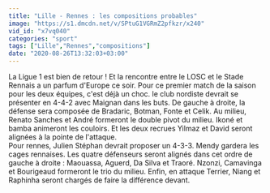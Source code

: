 ```yaml
---
title: "Lille - Rennes : les compositions probables"
image: "https://s1.dmcdn.net/v/SPtuG1VGRmZ2pfkzr/x240"
vid_id: "x7vq040"
categories: "sport"
tags: ["Lille","Rennes","compositions"]
date: "2020-08-26T13:32:03+03:00"
---
```

La Ligue 1 est bien de retour ! Et la rencontre entre le LOSC et le Stade Rennais a un parfum d'Europe ce soir. Pour ce premier match de la saison pour les deux équipes, c'est déjà un choc. le club nordiste devrait se présenter en 4-4-2 avec Maignan dans les buts. De gauche à droite, la défense sera composée de Bradaric, Botman, Fonte et Celik. Au milieu, Renato Sanches et André formeront le double pivot du milieu. Ikoné et bamba animeront les couloirs. Et les deux recrues Yilmaz et David seront alignées à la pointe de l'attaque.   <br>Pour rennes, Julien Stéphan devrait proposer un 4-3-3. Mendy gardera les cages rennaises. Les quatre défenseurs seront alignés dans cet ordre de gauche à droite : Maouassa, Aguerd, Da Silva et Traoré. Nzonzi, Camavinga et Bourigeaud formeront le trio du milieu. Enfin, en attaque Terrier, Niang et Raphinha seront chargés de faire la différence devant.
